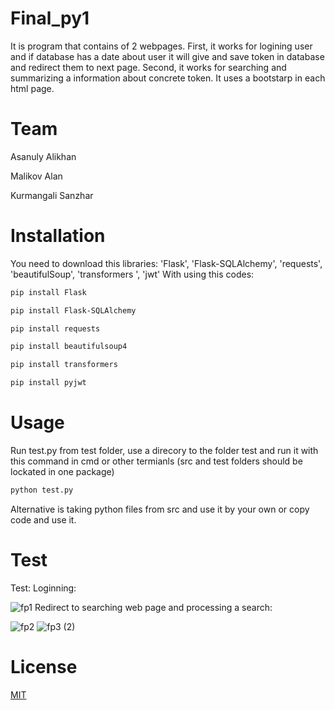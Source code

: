 # Final_py1

It is program that contains of 2 webpages. First, it works for logining user and if database has a date about user it will give and save token in database and redirect them to next page. Second, it works for searching and summarizing a information about concrete token. It uses a bootstarp in each html page.

# Team

Asanuly Alikhan

Malikov Alan

Kurmangali Sanzhar

# Installation
You need to download this libraries: 'Flask', 'Flask-SQLAlchemy', 'requests', 'beautifulSoup', 'transformers ', 'jwt'
With using this codes:
```bash
pip install Flask
```
```bash
pip install Flask-SQLAlchemy
```
```bash
pip install requests 
```
```bash
pip install beautifulsoup4
```
```bash
pip install transformers
```
```bash
pip install pyjwt
```
# Usage
Run test.py from test folder, use a direcory to the folder test and run it with this command in cmd or other termianls (src and test folders should be lockated in one package)
``` bash
python test.py
```
Alternative is taking python files from src and use it by your own or copy code and use it.
# Test
Test:
Loginning:


![fp1](https://user-images.githubusercontent.com/77801087/142907646-9f50ec1d-d58f-4a61-b1b2-cddfc771cfc2.jpg)
Redirect to searching web page and processing a search:


![fp2](https://user-images.githubusercontent.com/77801087/142907977-920390d1-7d9c-4ca7-9017-955e4678ab08.jpg)
![fp3 (2)](https://user-images.githubusercontent.com/77801087/142908113-136ffcee-1692-4b5a-b1fa-6501ecfad5a6.jpg)
# License
[MIT](https://choosealicense.com/licenses/mit/)

